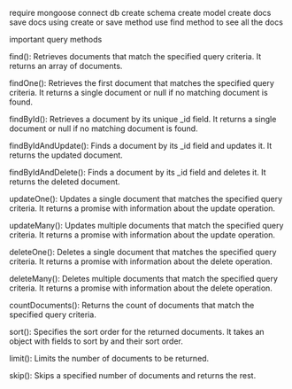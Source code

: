 require mongoose
connect db
create schema
create model
create docs
save docs using create or save method
use find method to see all the docs

important query methods

find(): Retrieves documents that match the specified query criteria. It returns an array of documents.

findOne(): Retrieves the first document that matches the specified query criteria. It returns a single document or null if no matching document is found.

findById(): Retrieves a document by its unique _id field. It returns a single document or null if no matching document is found.

findByIdAndUpdate(): Finds a document by its _id field and updates it. It returns the updated document.

findByIdAndDelete(): Finds a document by its _id field and deletes it. It returns the deleted document.

updateOne(): Updates a single document that matches the specified query criteria. It returns a promise with information about the update operation.

updateMany(): Updates multiple documents that match the specified query criteria. It returns a promise with information about the update operation.

deleteOne(): Deletes a single document that matches the specified query criteria. It returns a promise with information about the delete operation.

deleteMany(): Deletes multiple documents that match the specified query criteria. It returns a promise with information about the delete operation.

countDocuments(): Returns the count of documents that match the specified query criteria.

sort(): Specifies the sort order for the returned documents. It takes an object with fields to sort by and their sort order.

limit(): Limits the number of documents to be returned.

skip(): Skips a specified number of documents and returns the rest.